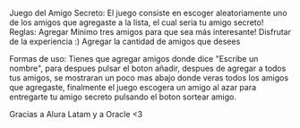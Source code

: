 Juego del Amigo Secreto:
El juego consiste en escoger aleatoriamente uno de los amigos que agregaste a la lista, el cual seria tu amigo secreto!
Reglas:
Agregar Minimo tres amigos para que sea más interesante!
Disfrutar de la experiencia :)
Agregar la cantidad de amigos que desees

Formas de uso:
Tienes que agregar amigos donde dice "Escribe un nombre", para despues pulsar el boton añadir, despues de agregar a todos tus amigos, se mostraran un poco mas abajo donde veras todos los amigos que agregaste, finalmente el juego escogera un amigo al azar para entregarte tu amigo secreto pulsando el boton sortear amigo.



Gracias a Alura Latam y a Oracle <3

